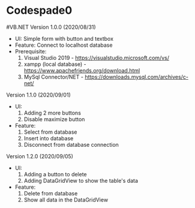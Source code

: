 # Codespade0

#VB.NET
Version 1.0.0 (2020/08/31)
- UI: Simple form with button and textbox
- Feature: Connect to localhost database
- Prerequisite: 
  1. Visual Studio 2019 - https://visualstudio.microsoft.com/vs/
  2. xampp (local database) - https://www.apachefriends.org/download.html
  3. MySql Connector/NET - https://downloads.mysql.com/archives/c-net/

Version 1.1.0 (2020/09/01)
- UI: 
  1. Adding 2 more buttons
  2. Disable maximize button
- Feature:
  1. Select from database
  2. Insert into database
  3. Disconnect from database connection

Version 1.2.0 (2020/09/05)
- UI:
  1. Adding a button to delete
  2. Adding DataGridView to show the table's data
- Feature:
  1. Delete from database
  2. Show all data in the DataGridView
